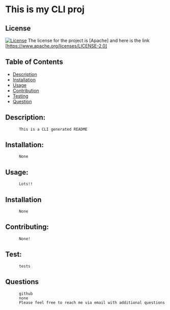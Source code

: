 # This is my CLI proj

        
## License
[![License](https://img.shields.io/badge/License-Apache_2.0-blue.svg)](https://opensource.org/licenses/Apache-2.0)
 The license for the project is [Apache] and here is the link [https://www.apache.org/licenses/LICENSE-2.0]

## Table of Contents
- [Description](#description)
- [Installation](#installation)
- [Usage](#usage)
- [Contribution](#contributing)
- [Testing](#test)
- [Question](#questions)

## Description:
          
          This is a CLI generated README

## Installation:
          None

## Usage:
          Lots!!

## Installation
          
          None

## Contributing:

          None!

## Test:
          tests

## Questions

          
          github
          none
          Please feel free to reach me via email with additional questions
          

